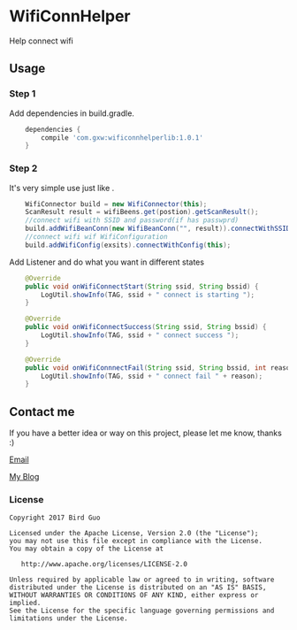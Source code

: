 # WifiConnHelper
Help connect wifi

## Usage

### Step 1
Add dependencies in build.gradle.

```groovy
    dependencies {
        compile 'com.gxw:wificonnhelperlib:1.0.1'
    }
```

### Step 2
It's very simple use just like .
```java
    WifiConnector build = new WifiConnector(this);
    ScanResult result = wifiBeens.get(postion).getScanResult();
    //connect wifi with SSID and password(if has passwprd)
    build.addWifiBeanConn(new WifiBeanConn("", result)).connectWithSSID(this);
    //connect wifi wif WifiConfiguration
    build.addWifiConfig(exsits).connectWithConfig(this);
```

Add Listener and do what you want in different states
```java
    @Override
    public void onWifiConnectStart(String ssid, String bssid) {
        LogUtil.showInfo(TAG, ssid + " connect is starting ");
    }

    @Override
    public void onWifiConnectSuccess(String ssid, String bssid) {
        LogUtil.showInfo(TAG, ssid + " connect success ");
    }

    @Override
    public void onWifiConnnectFail(String ssid, String bssid, int reason) {
        LogUtil.showInfo(TAG, ssid + " connect fail " + reason);
    }
```

## Contact me

If you have a better idea or way on this project, please let me know, thanks :)

[Email](mailto:603004002@qq.com)

[My Blog](http://blog.csdn.net/onepiece2)

### License
```
Copyright 2017 Bird Guo

Licensed under the Apache License, Version 2.0 (the "License");
you may not use this file except in compliance with the License.
You may obtain a copy of the License at

   http://www.apache.org/licenses/LICENSE-2.0

Unless required by applicable law or agreed to in writing, software
distributed under the License is distributed on an "AS IS" BASIS,
WITHOUT WARRANTIES OR CONDITIONS OF ANY KIND, either express or implied.
See the License for the specific language governing permissions and
limitations under the License.
```
